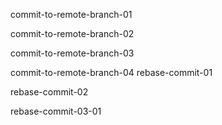 commit-to-remote-branch-01

commit-to-remote-branch-02

commit-to-remote-branch-03

commit-to-remote-branch-04
rebase-commit-01

rebase-commit-02

rebase-commit-03-01

